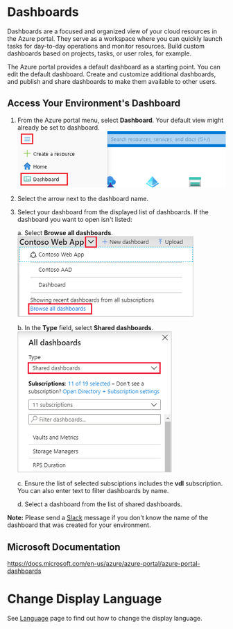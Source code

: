 # Dashboards
Dashboards are a focused and organized view of your cloud resources in the Azure portal. They serve as a workspace where you can quickly launch tasks for day-to-day operations and monitor resources. Build custom dashboards based on projects, tasks, or user roles, for example.

The Azure portal provides a default dashboard as a starting point. You can edit the default dashboard. Create and customize additional dashboards, and publish and share dashboards to make them available to other users.

## Access Your Environment's Dashboard
1. From the Azure portal menu, select **Dashboard**. Your default view might already be set to dashboard.  
![Access Dashboards](images/AccessDashboard.png)  

2. Select the arrow next to the dashboard name.  
3. Select your dashboard from the displayed list of dashboards. If the dashboard you want to open isn't listed:  

    a. Select **Browse all dashboards**.  
    ![Browse Dashboards](images/DashboardBrowse.png)  

    b. In the **Type** field, select **Shared dashboards**.  
    ![Browse All Dashboards](images/DashboardBrowseAll.png)  

    c. Ensure the list of selected subsciptions includes the **vdl** subscription. You can also enter text to filter dashboards by name.  

    d. Select a dashboard from the list of shared dashboards.

**Note:** Please send a [Slack](https://cae-eac.slack.com) message if you don't know the name of the dashboard that was created for your environment.

## Microsoft Documentation
https://docs.microsoft.com/en-us/azure/azure-portal/azure-portal-dashboards

# Change Display Language

See [Language](Language.md) page to find out how to change the display language.

